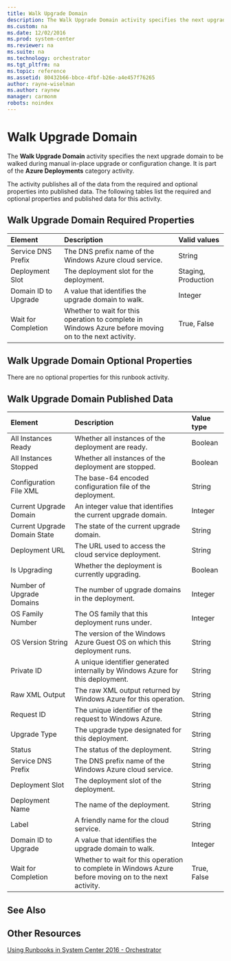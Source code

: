 ```yaml
---
title: Walk Upgrade Domain
description: The Walk Upgrade Domain activity specifies the next upgrade domain to be walked during manual in-place upgrade or configuration change.
ms.custom: na
ms.date: 12/02/2016
ms.prod: system-center
ms.reviewer: na
ms.suite: na
ms.technology: orchestrator
ms.tgt_pltfrm: na
ms.topic: reference
ms.assetid: 80432b66-bbce-4fbf-b26e-a4e457f76265
author: rayne-wiselman
ms.author: raynew
manager: carmonm
robots: noindex
---
```

# Walk Upgrade Domain

The **Walk Upgrade Domain** activity specifies the next upgrade domain to be walked during manual in-place upgrade or configuration change. It is part of the **Azure Deployments** category activity.

The activity publishes all of the data from the required and optional properties into published data. The following tables list the required and optional properties and published data for this activity.

## Walk Upgrade Domain Required Properties

| **Element**   | **Description**   | **Valid values**   |
|:---|:---|:---|
| Service DNS Prefix   | The DNS prefix name of the Windows Azure cloud service.   | String   |
| Deployment Slot   | The deployment slot for the deployment.   | Staging, Production |
| Domain ID to Upgrade | A value that identifies the upgrade domain to walk.   | Integer   |
| Wait for Completion  | Whether to wait for this operation to complete in Windows Azure before moving on to the next activity. | True, False   |

## Walk Upgrade Domain Optional Properties

There are no optional properties for this runbook activity.

## Walk Upgrade Domain Published Data

| **Element**   | **Description**   | **Value type** |
|:---|:---|:---|
| All Instances Ready   | Whether all instances of the deployment are ready.   | Boolean   |
| All Instances Stopped   | Whether all instances of the deployment are stopped.   | Boolean   |
| Configuration File XML   | The base-64 encoded configuration file of the deployment.   | String   |
| Current Upgrade Domain   | An integer value that identifies the current upgrade domain.   | Integer   |
| Current Upgrade Domain State | The state of the current upgrade domain.   | String   |
| Deployment URL   | The URL used to access the cloud service deployment.   | String   |
| Is Upgrading   | Whether the deployment is currently upgrading.   | Boolean   |
| Number of Upgrade Domains   | The number of upgrade domains in the deployment.   | Integer   |
| OS Family Number   | The OS family that this deployment runs under.   | Integer   |
| OS Version String   | The version of the Windows Azure Guest OS on which this deployment runs.   | String   |
| Private ID   | A unique identifier generated internally by Windows Azure for this deployment.   | String   |
| Raw XML Output   | The raw XML output returned by Windows Azure for this operation.   | String   |
| Request ID   | The unique identifier of the request to Windows Azure.   | String   |
| Upgrade Type   | The upgrade type designated for this deployment.   | String   |
| Status   | The status of the deployment.   | String   |
| Service DNS Prefix   | The DNS prefix name of the Windows Azure cloud service.   | String   |
| Deployment Slot   | The deployment slot of the deployment.   | String   |
| Deployment Name   | The name of the deployment.   | String   |
| Label   | A friendly name for the cloud service.   | String   |
| Domain ID to Upgrade   | A value that identifies the upgrade domain to walk.   | Integer   |
| Wait for Completion   | Whether to wait for this operation to complete in Windows Azure before moving on to the next activity. | True, False   |

## See Also


## Other Resources

[Using Runbooks in System Center 2016 - Orchestrator](https://technet.microsoft.com/en-us/library/hh403791.aspx)

